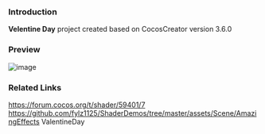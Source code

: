 ### Introduction
**Velentine Day** project created based on CocosCreator version 3.6.0

### Preview
![image](../../../image/202207/2022070101.png)

### Related Links
https://forum.cocos.org/t/shader/59401/7    
https://github.com/fylz1125/ShaderDemos/tree/master/assets/Scene/AmazingEffects ValentineDay